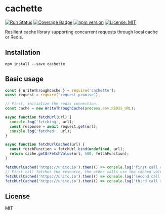# cachette
[![Run Status](https://api.shippable.com/projects/586da353e18a291000c53bc9/badge?branch=master)](https://app.shippable.com/github/unitoio/cachette)
[![Coverage Badge](https://api.shippable.com/projects/586da353e18a291000c53bc9/coverageBadge?branch=master)](https://app.shippable.com/github/unitoio/cachette)
[![npm version](https://badge.fury.io/js/cachette.svg)](https://badge.fury.io/js/cachette)
[![License: MIT](https://img.shields.io/badge/License-MIT-yellow.svg)](https://opensource.org/licenses/MIT)

Resilient cache library supporting concurrent requests through local cache or Redis.

## Installation

```
npm install --save cachette
```

## Basic usage

```javascript
const { WriteThroughCache } = require('cachette');
const request = require('request-promise');

// First, initialize the redis connection.
const cache = new WriteThroughCache(process.env.REDIS_URL);

async function fetchUrl(url) {
  console.log('fetching', url);
  const response = await request.get(url);
  console.log('fetched', url);
}

async function fetchUrlCached(url) {
  const fetchFunction = fetchUrl.bind(undefined, url);
  return cache.getOrFetchValue(url, 600, fetchFunction);
}

fetchUrlCached('https://unito.io').then(() => console.log('first call returned'));
// First call fetches the resource, the other calls use the cached value.
fetchUrlCached('https://unito.io').then(() => console.log('second call returned'));
fetchUrlCached('https://unito.io').then(() => console.log('third call returned'));
```

## License

MIT
